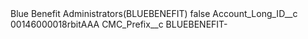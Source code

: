 <?xml version="1.0" encoding="UTF-8"?>
<CustomMetadata xmlns="http://soap.sforce.com/2006/04/metadata" xmlns:xsi="http://www.w3.org/2001/XMLSchema-instance" xmlns:xsd="http://www.w3.org/2001/XMLSchema">
    <label>Blue Benefit Administrators(BLUEBENEFIT)</label>
    <protected>false</protected>
    <values>
        <field>Account_Long_ID__c</field>
        <value xsi:type="xsd:string">00146000018rbitAAA</value>
    </values>
    <values>
        <field>CMC_Prefix__c</field>
        <value xsi:type="xsd:string">BLUEBENEFIT-</value>
    </values>
</CustomMetadata>
